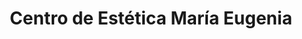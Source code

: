 ---
title: "Centro de Estética María Eugenia"
url: /la-linea-de-la-concepcion/centro-de-estetica-maria-eugenia/
shop: cosméticos
---